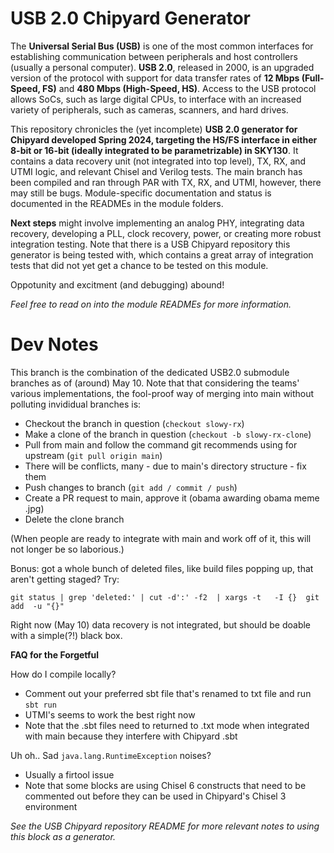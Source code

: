# USB 2.0 Chipyard Generator

The **Universal Serial Bus (USB)** is one of the most common interfaces for establishing communication between peripherals
and host controllers (usually a personal computer). **USB 2.0**, released in 2000, is an upgraded version of the protocol
with support for data transfer rates of **12 Mbps (Full-Speed, FS)** and **480 Mbps (High-Speed, HS)**. Access to the USB protocol allows SoCs, such as large digital CPUs, to interface with an increased variety of peripherals, such as cameras, scanners, and hard drives.

This repository chronicles the (yet incomplete) **USB 2.0 generator for Chipyard developed Spring 2024, targeting the HS/FS interface in either 8-bit or 16-bit (ideally integrated to be parametrizable) in SKY130**. It contains a data recovery unit (not integrated into top level), TX, RX, and UTMI logic, and relevant Chisel and Verilog tests.  The main branch has been compiled and ran through PAR with TX, RX, and UTMI, however, there may still be bugs.  Module-specific documentation and status is documented in the READMEs in the module folders. 

**Next steps** might involve implementing an analog PHY, integrating data recovery, developing a PLL, clock recovery, power, or creating more robust integration testing. Note that there is a USB Chipyard repository this generator is being tested with, which contains a great array of integration tests that did not yet get a chance to be tested on this module.

Oppotunity and excitment (and debugging) abound!

*Feel free to read on into the module READMEs for more information.*

# Dev Notes

This branch is the combination of the dedicated USB2.0 submodule branches as of (around) May 10.
Note that that considering the teams' various implementations, the fool-proof way of merging into main without polluting invididual branches is:

- Checkout the branch in question (```checkout slowy-rx```) 
- Make a clone of the branch in question (```checkout -b slowy-rx-clone```) 
- Pull from main and follow the command git recommends using for upstream (```git pull origin main```)
- There will be conflicts, many - due to main's directory structure - fix them 
- Push changes to branch (```git add / commit / push```)
- Create a PR request to main, approve it (obama awarding obama meme .jpg)
- Delete the clone branch

(When people are ready to integrate with main and work off of it, this will not longer be so laborious.)

Bonus: got a whole bunch of deleted files, like build files popping up, that aren't getting staged? Try:

```git status | grep 'deleted:' | cut -d':' -f2  | xargs -t   -I {}  git add  -u "{}"```

Right now (May 10) data recovery is not integrated, but should be doable with a simple(?!) black box.

**FAQ for the Forgetful** 

How do I compile locally?
- Comment out your preferred sbt file that's renamed to txt file and run `sbt run`
- UTMI's seems to work the best right now
- Note that the .sbt files need to returned to .txt mode when integrated with main because they interfere with Chipyard .sbt

Uh oh.. Sad ``java.lang.RuntimeException`` noises?
- Usually a firtool issue
- Note that some blocks are using Chisel 6 constructs that need to be commented out before they can be used in Chipyard's Chisel 3 environment

*See the USB Chipyard repository README for more relevant notes to using this block as a generator.*
